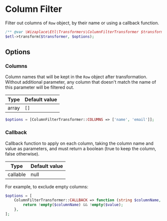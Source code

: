 # Column Filter

Filter out columns of `Row` object, by their name
or using a callback function.

```php
/** @var \Wizaplace\Etl\Transformers\ColumnFilterTransformer $transformer */
$etl->transform($transformer, $options);
```

## Options

### Columns

Column names that will be kept in the `Row` object after transformation.
Without additional parameter, any column that doesn't match the name of this parameter will be filtered out.

| Type | Default value |
|----- | ------------- |
| array | `[]` |

```php
$options = [ColumnFilterTransformer::COLUMNS => ['name', 'email']];
```

### Callback

Callback function to apply on each column, taking the column name and value as parameters, and must return a boolean (true to keep the column, false otherwise).

| Type | Default value |
|----- | ------------- |
| callable | null |

For example, to exclude empty columns:
```php
$options = [
    ColumnFilterTransformer::CALLBACK => function (string $columnName, $value): bool {
        return !empty($columnName) && !empty($value);
    },
];
```
